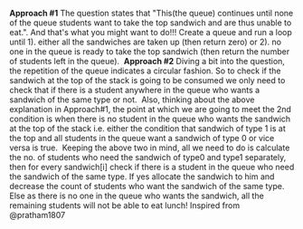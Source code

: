 **Approach #1**
The question states that "This(the queue) continues until none of the queue students want to take the top sandwich and are thus unable to eat.". And that's what you might want to do!!!
Create a queue and run a loop until
1). either all the sandwiches are taken up (then return zero) or
2). no one in the queue is ready to take the top sandwich (then return the number of students left in the queue).
​
**Approach #2**
Diving a bit into the question, the repetition of the queue indicates a circular fashion. So to check if the sandwich at the top of the stack is going to be consumed we only need to check that if there is a student anywhere in the queue who wants a sandwich of the same type or not.
​
Also, thinking about the above explanation in Approach#1, the point at which we are going to meet the 2nd condition is when there is no student in the queue who wants the sandwich at the top of the stack i.e. either the condition that sandwich of type 1 is at the top and all students in the queue want a sandwich of type 0 or vice versa is true.
​
Keeping the above two in mind, all we need to do is calculate the no. of students who need the sandwich of type0 and type1 separately, then for every sandwich[i] check if there is a student in the queue who need the sandwich of the same type. If yes allocate the sandwich to him and decrease the count of students who want the sandwich of the same type. Else as there is no one in the queue who wants the sandwich, all the remaining students will not be able to eat lunch!
Inspired from @pratham1807